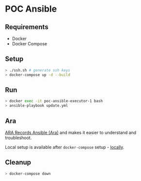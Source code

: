 # POC Ansible

## Requirements

- Docker
- Docker Compose

## Setup

```bash
> ./ssh.sh # generate ssh keys
> docker-compose up -d --build
```

## Run

```bash
> docker exec -it poc-ansible-executor-1 bash
> ansible-playbook update.yml
```
## Ara

[ARA Records Ansible (Ara)](https://github.com/ansible-community/ara) and makes it easier to understand and troubleshoot.

Local setup is available after `docker-compose` setup - [locally](http://localhost:8000).

## Cleanup

```bash
> docker-compose down
```
